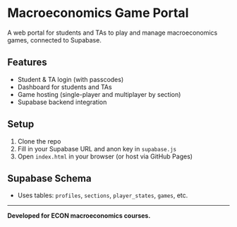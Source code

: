 # Macroeconomics Game Portal

A web portal for students and TAs to play and manage macroeconomics games, connected to Supabase.

## Features
- Student & TA login (with passcodes)
- Dashboard for students and TAs
- Game hosting (single-player and multiplayer by section)
- Supabase backend integration

## Setup
1. Clone the repo
2. Fill in your Supabase URL and anon key in `supabase.js`
3. Open `index.html` in your browser (or host via GitHub Pages)

## Supabase Schema
- Uses tables: `profiles`, `sections`, `player_states`, `games`, etc.

---

**Developed for ECON macroeconomics courses.**
